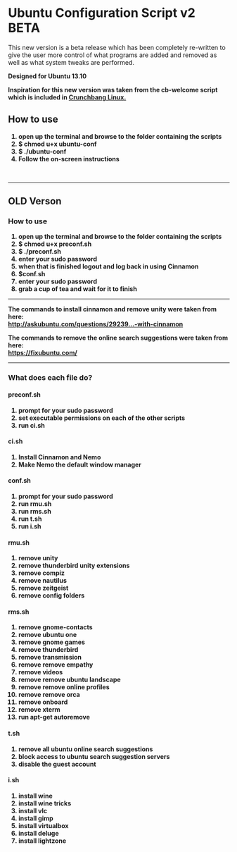<h1>Ubuntu Configuration Script v2 BETA</h1>

<p>This new version is a beta release which has been completely re-written to give the user more control of what programs are added and removed as well as what system tweaks are performed.</p>

<p><strong>Designed for Ubuntu 13.10</srong></p>

<p>Inspiration for this new version was taken from the cb-welcome script which is included in <a href="http://crunchbang.org/">Crunchbang Linux.</a></p>

<h2>How to use</h2>

<ol>
<li>open up the terminal and browse to the folder containing the scripts</li>
<li>$ chmod u+x ubuntu-conf</li>
<li>$ ./ubuntu-conf</li>
<li>Follow the on-screen instructions</li>
</ol>

<br />
<hr />

<h2>OLD Verson</h2>

<h3>How to use</h3>

<ol>
<li>open up the terminal and browse to the folder containing the scripts</li>
<li>$ chmod u+x preconf.sh</li>
<li>$ ./preconf.sh</li>
<li>enter your sudo password</li>
<li>when that is finished logout and log back in using Cinnamon</li>
<li>$conf.sh</li>
<li>enter your sudo password</li>
<li>grab a cup of tea and wait for it to finish</li>
</ol>
<hr />
<p>The commands to install cinnamon and remove unity were taken from here:<br/>
<a href="http://askubuntu.com/questions/29239...-with-cinnamon">http://askubuntu.com/questions/29239...-with-cinnamon</a></p>

<p>The commands to remove the online search suggestions were taken from here:<br />
<a href="https://fixubuntu.com/">https://fixubuntu.com/</a><p>

<hr />

<h3>What does each file do?</h3>
<h4>preconf.sh</h4>
<ol>
<li>prompt for your sudo password</li>
<li>set executable permissions on each of the other scripts</li>
<li>run ci.sh</li>
</ol>

<h4>ci.sh</h4>
<ol>
<li>Install Cinnamon and Nemo</li>
<li>Make Nemo the default window manager</li>
</ol>

<h4>conf.sh</h4>
<ol>
<li>prompt for your sudo password</li>
<li>run rmu.sh</li>
<li>run rms.sh</li>
<li>run t.sh</li>
<li>run i.sh</li>
</ol>

<h4>rmu.sh</h4>
<ol>
<li>remove unity</li>
<li>remove thunderbird unity extensions</li>
<li>remove compiz</li>
<li>remove nautilus</li>
<li>remove zeitgeist</li>
<li>remove config folders</li>
</ol>

<h4>rms.sh</h4>
<ol>
<li>remove gnome-contacts</li>
<li>remove ubuntu one</li>
<li>remove gnome games</li>
<li>remove thunderbird</li>
<li>remove transmission</li>
<li>remove remove empathy</li>
<li>remove videos</li>
<li>remove remove ubuntu landscape</li>
<li>remove remove online profiles</li>
<li>remove remove orca</li>
<li>remove onboard</li>
<li>remove xterm</li>
<li>run apt-get autoremove</li>
</ol>

<h4>t.sh</h4>
<ol>
<li>remove all ubuntu online search suggestions</li>
<li>block access to ubuntu search suggestion servers</li>
<li>disable the guest account</li>
</ol>

<h4>i.sh</h4>
<ol>
<li>install wine</li>
<li>install wine tricks</li>
<li>install vlc</li>
<li>install gimp</li>
<li>install virtualbox</li>
<li>install deluge</li>
<li>install lightzone</li>
</ol>